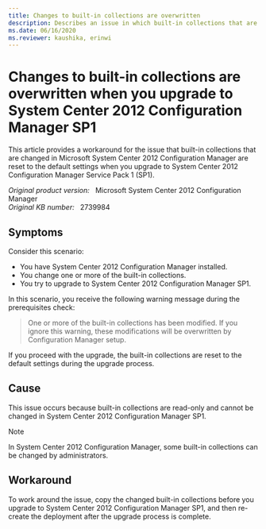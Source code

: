 ```yaml
---
title: Changes to built-in collections are overwritten
description: Describes an issue in which built-in collections that are changed in System Center 2012 Configuration Manager are reset to the default settings when you upgrade to System Center 2012 Configuration Manager SP1.
ms.date: 06/16/2020
ms.reviewer: kaushika, erinwi
---
```

# Changes to built-in collections are overwritten when you upgrade to System Center 2012 Configuration Manager SP1

This article provides a workaround for the issue that built-in collections that are changed in Microsoft System Center 2012 Configuration Manager are reset to the default settings when you upgrade to System Center 2012 Configuration Manager Service Pack 1 (SP1).

_Original product version:_ &nbsp; Microsoft System Center 2012 Configuration Manager  
_Original KB number:_ &nbsp; 2739984

## Symptoms

Consider this scenario:

- You have System Center 2012 Configuration Manager installed.
- You change one or more of the built-in collections.
- You try to upgrade to System Center 2012 Configuration Manager SP1.

In this scenario, you receive the following warning message during the prerequisites check:

> One or more of the built-in collections has been modified. If you ignore this warning, these modifications will be overwritten by Configuration Manager setup.

If you proceed with the upgrade, the built-in collections are reset to the default settings during the upgrade process.

## Cause

This issue occurs because built-in collections are read-only and cannot be changed in System Center 2012 Configuration Manager SP1.

> [!NOTE]
> In System Center 2012 Configuration Manager, some built-in collections can be changed by administrators.

## Workaround

To work around the issue, copy the changed built-in collections before you upgrade to System Center 2012 Configuration Manager SP1, and then re-create the deployment after the upgrade process is complete.

